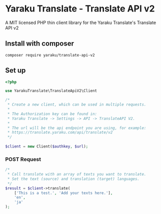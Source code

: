# Yaraku Translate - Translate API v2
A MIT licensed PHP thin client library for the Yaraku Translate's Translate API v2

## Install with composer
```text
composer require yaraku/translate-api-v2
```
## Set up
```php
<?php

use YarakuTranslate\TranslateApiV2\Client

/*
 * Create a new client, which can be used in multiple requests.
 * 
 * The Authorization key can be found in:
 * Yaraku Translate -> Settings -> API -> TranslateAPI V2.
 * 
 * The url will be the api endpoint you are using, for example:
 * https://translate.yaraku.com/api/translate/v2
 */
 
$client = new Client($authkey, $url);
```
### POST Request
```php
/*
 * Call translate with an array of texts you want to translate.
 * Set the text (source) and translation (target) languages.
 */
$result = $client->translate(
    ['This is a test.', 'Add your texts here.'],
    'en',
    'ja'
);
```
